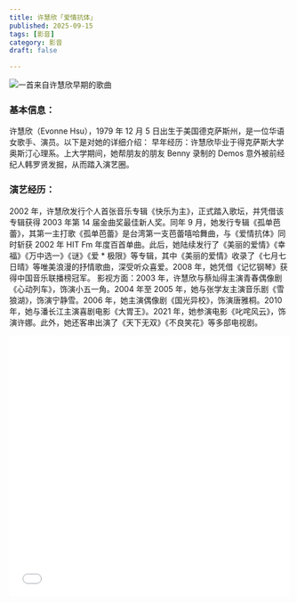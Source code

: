 ```yaml
---
title: 许慧欣「爱情抗体」
published: 2025-09-15
tags: [影音]
category: 影音
draft: false

---
```

![一首来自许慧欣早期的歌曲](/images/a/xhxa1.jpg)



### 基本信息：
许慧欣（Evonne Hsu），1979 年 12 月 5 日出生于美国德克萨斯州，是一位华语女歌手、演员。以下是对她的详细介绍：
早年经历：许慧欣毕业于得克萨斯大学奥斯汀心理系。上大学期间，她帮朋友的朋友 Benny 录制的 Demos 意外被前经纪人韩罗贤发掘，从而踏入演艺圈。
### 演艺经历：
2002 年，许慧欣发行个人首张音乐专辑《快乐为主》，正式踏入歌坛，并凭借该专辑获得 2003 年第 14 届金曲奖最佳新人奖。同年 9 月，她发行专辑《孤单芭蕾》，其第一主打歌《孤单芭蕾》是台湾第一支芭蕾嘻哈舞曲，与《爱情抗体》同时斩获 2002 年 HIT Fm 年度百首单曲。此后，她陆续发行了《美丽的爱情》《幸福》《万中选一》《谜》《爱 * 极限》等专辑，其中《美丽的爱情》收录了《七月七日晴》等唯美浪漫的抒情歌曲，深受听众喜爱。2008 年，她凭借《记忆钢琴》获得中国音乐联播榜冠军。
影视方面：2003 年，许慧欣与蔡灿得主演青春偶像剧《心动列车》，饰演小五一角。2004 年至 2005 年，她与张学友主演音乐剧《雪狼湖》，饰演宁静雪。2006 年，她主演偶像剧《国光异校》，饰演唐雅桐。2010 年，她与潘长江主演喜剧电影《大胃王》。2021 年，她参演电影《叱咤风云》，饰演许娜。此外，她还客串出演了《天下无双》《不良笑花》等多部电视剧。

<iframe width="100%" height="468" src="//player.bilibili.com/player.html?isOutside=true&aid=748244386&bvid=BV1kC4y177uA" scrolling="no" border="0" frameborder="no" framespacing="0" allowfullscreen="true" &autoplay=0> </iframe>